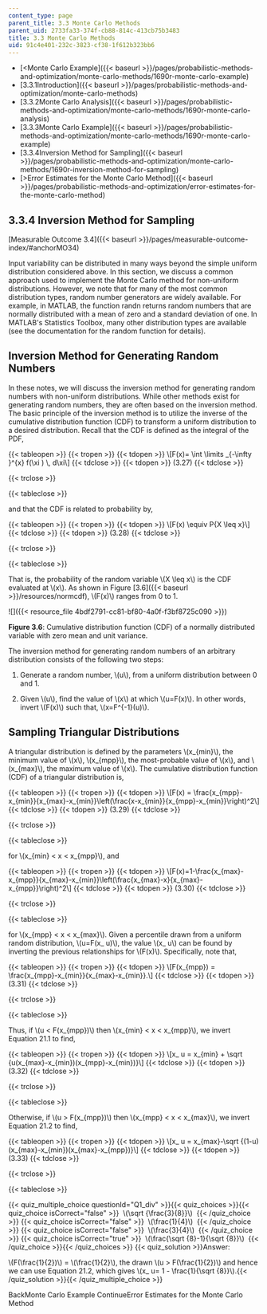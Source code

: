 ```yaml
---
content_type: page
parent_title: 3.3 Monte Carlo Methods
parent_uid: 2733fa33-374f-cb88-814c-413cb75b3483
title: 3.3 Monte Carlo Methods
uid: 91c4e401-232c-3823-cf38-1f612b323bb6
---
```


*   [<Monte Carlo Example]({{< baseurl >}}/pages/probabilistic-methods-and-optimization/monte-carlo-methods/1690r-monte-carlo-example)
*   [3.3.1Introduction]({{< baseurl >}}/pages/probabilistic-methods-and-optimization/monte-carlo-methods)
*   [3.3.2Monte Carlo Analysis]({{< baseurl >}}/pages/probabilistic-methods-and-optimization/monte-carlo-methods/1690r-monte-carlo-analysis)
*   [3.3.3Monte Carlo Example]({{< baseurl >}}/pages/probabilistic-methods-and-optimization/monte-carlo-methods/1690r-monte-carlo-example)
*   [3.3.4Inversion Method for Sampling]({{< baseurl >}}/pages/probabilistic-methods-and-optimization/monte-carlo-methods/1690r-inversion-method-for-sampling)
*   [\>Error Estimates for the Monte Carlo Method]({{< baseurl >}}/pages/probabilistic-methods-and-optimization/error-estimates-for-the-monte-carlo-method)

3.3.4 Inversion Method for Sampling
-----------------------------------

[Measurable Outcome 3.4]({{< baseurl >}}/pages/measurable-outcome-index/#anchorMO34)

Input variability can be distributed in many ways beyond the simple uniform distribution considered above. In this section, we discuss a common approach used to implement the Monte Carlo method for non-uniform distributions. However, we note that for many of the most common distribution types, random number generators are widely available. For example, in MATLAB, the function randn returns random numbers that are normally distributed with a mean of zero and a standard deviation of one. In MATLAB's Statistics Toolbox, many other distribution types are available (see the documentation for the random function for details).

Inversion Method for Generating Random Numbers
----------------------------------------------

In these notes, we will discuss the inversion method for generating random numbers with non-uniform distributions. While other methods exist for generating random numbers, they are often based on the inversion method. The basic principle of the inversion method is to utilize the inverse of the cumulative distribution function (CDF) to transform a uniform distribution to a desired distribution. Recall that the CDF is defined as the integral of the PDF,

{{< tableopen >}}
{{< tropen >}}
{{< tdopen >}}
\\\[F(x)= \\int \\limits \_{-\\infty }^{x} f(\\xi ) \\, d\\xi\\\]
{{< tdclose >}}
{{< tdopen >}}
(3.27)
{{< tdclose >}}

{{< trclose >}}

{{< tableclose >}}

and that the CDF is related to probability by,

{{< tableopen >}}
{{< tropen >}}
{{< tdopen >}}
\\\[F(x) \\equiv P{X \\leq x}\\\]
{{< tdclose >}}
{{< tdopen >}}
(3.28)
{{< tdclose >}}

{{< trclose >}}

{{< tableclose >}}

That is, the probability of the random variable \\(X \\leq x\\) is the CDF evaluated at \\(x\\). As shown in Figure [3.6]({{< baseurl >}}/resources/normcdf), \\(F(x)\\) ranges from 0 to 1.

![]({{< resource_file 4bdf2791-cc81-bf80-4a0f-f3bf8725c090 >}})

**Figure 3.6**: Cumulative distribution function (CDF) of a normally distributed variable with zero mean and unit variance.

The inversion method for generating random numbers of an arbitrary distribution consists of the following two steps:

1.  Generate a random number, \\(u\\), from a uniform distribution between 0 and 1.
    
2.  Given \\(u\\), find the value of \\(x\\) at which \\(u=F(x)\\). In other words, invert \\(F(x)\\) such that, \\(x=F^{-1}(u)\\).
    

Sampling Triangular Distributions
---------------------------------

A triangular distribution is defined by the parameters \\(x\_{min}\\), the minimum value of \\(x\\), \\(x\_{mpp}\\), the most-probable value of \\(x\\), and \\(x\_{max}\\), the maximum value of \\(x\\). The cumulative distribution function (CDF) of a triangular distribution is,

{{< tableopen >}}
{{< tropen >}}
{{< tdopen >}}
\\\[F(x) = \\frac{x\_{mpp}-x\_{min}}{x\_{max}-x\_{min}}\\left(\\frac{x-x\_{min}}{x\_{mpp}-x\_{min}}\\right)^2\\\]
{{< tdclose >}}
{{< tdopen >}}
(3.29)
{{< tdclose >}}

{{< trclose >}}

{{< tableclose >}}

for \\(x\_{min} < x < x\_{mpp}\\), and

{{< tableopen >}}
{{< tropen >}}
{{< tdopen >}}
\\\[F(x)=1-\\frac{x\_{max}-x\_{mpp}}{x\_{max}-x\_{min}}\\left(\\frac{x\_{max}-x}{x\_{max}-x\_{mpp}}\\right)^2\\\]
{{< tdclose >}}
{{< tdopen >}}
(3.30)
{{< tdclose >}}

{{< trclose >}}

{{< tableclose >}}

for \\(x\_{mpp} < x < x\_{max}\\). Given a percentile drawn from a uniform random distribution, \\(u=F(x\_ u)\\), the value \\(x\_ u\\) can be found by inverting the previous relationships for \\(F(x)\\). Specifically, note that,

{{< tableopen >}}
{{< tropen >}}
{{< tdopen >}}
\\\[F(x\_{mpp}) = \\frac{x\_{mpp}-x\_{min}}{x\_{max}-x\_{min}}.\\\]
{{< tdclose >}}
{{< tdopen >}}
(3.31)
{{< tdclose >}}

{{< trclose >}}

{{< tableclose >}}

Thus, if \\(u < F(x\_{mpp})\\) then \\(x\_{min} < x < x\_{mpp}\\), we invert Equation 21.1 to find,

{{< tableopen >}}
{{< tropen >}}
{{< tdopen >}}
\\\[x\_ u = x\_{min} + \\sqrt {u(x\_{max}-x\_{min})(x\_{mpp}-x\_{min})}\\\]
{{< tdclose >}}
{{< tdopen >}}
(3.32)
{{< tdclose >}}

{{< trclose >}}

{{< tableclose >}}

Otherwise, if \\(u > F(x\_{mpp})\\) then \\(x\_{mpp} < x < x\_{max}\\), we invert Equation 21.2 to find,

{{< tableopen >}}
{{< tropen >}}
{{< tdopen >}}
\\\[x\_ u = x\_{max}-\\sqrt {(1-u)(x\_{max}-x\_{min})(x\_{max}-x\_{mpp})}\\\]
{{< tdclose >}}
{{< tdopen >}}
(3.33)
{{< tdclose >}}

{{< trclose >}}

{{< tableclose >}}

{{< quiz_multiple_choice questionId="Q1_div" >}}{{< quiz_choices >}}{{< quiz_choice isCorrect="false" >}}&nbsp; \\(\\sqrt {\\frac{3}{8}}\\) &nbsp;{{< /quiz_choice >}}
{{< quiz_choice isCorrect="false" >}}&nbsp; \\(\\frac{1}{4}\\) &nbsp;{{< /quiz_choice >}}
{{< quiz_choice isCorrect="false" >}}&nbsp; \\(\\frac{3}{4}\\) &nbsp;{{< /quiz_choice >}}
{{< quiz_choice isCorrect="true" >}}&nbsp; \\(\\frac{\\sqrt {8}-1}{\\sqrt {8}}\\) &nbsp;{{< /quiz_choice >}}{{< /quiz_choices >}}
{{< quiz_solution >}}Answer:

\\(F(\\frac{1}{2})\\) = \\(\\frac{1}{2}\\), the drawn \\(u > F(\\frac{1}{2})\\) and hence we can use Equation 21.2, which gives \\(x\_ u= 1 - \\frac{1}{\\sqrt {8}}\\).{{< /quiz_solution >}}{{< /quiz_multiple_choice >}}

BackMonte Carlo Example ContinueError Estimates for the Monte Carlo Method
